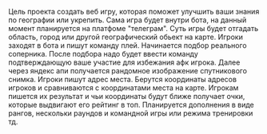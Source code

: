 Цель проекта создать веб игру, которая поможет улучшить ваши знания по географии или укрепить. Сама игра будет внутри бота, на данный момент планируется на платфоме "телеграм". Суть игры будет отгадать область, город или другой географический обьект на карте. Игроки заходят в бота и пишут команду плей. Начинается подбор реального соперника. После подбора надо будет ввести команду подтверждающую ваше участие для избежания афк игрока. Далее через яндекс апи получается рандомное изображение спутникового снимка. Игроки пишут адрес места. Берутся координаты адресов игроков и сравниваются с координатами места на карте. Игрокам пишется их результат и чьи координаты будут ближе получает очки, которые выдвигают его рейтинг в топ. Планируется дополнения в виде рангов, нескольки раундов и командной игры или режима тренировки тд.
